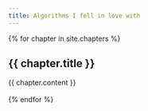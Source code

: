 ```yaml
---
title: Algorithms I fell in love with
---
```


{% for chapter in site.chapters %}
  <section id="{{ chapter.title }}">
    <h2>{{ chapter.title }}</h2>
    {{ chapter.content }}
  </section>
  <br>
{% endfor %}